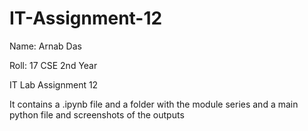 # IT-Assignment-12

Name: Arnab Das

Roll: 17  CSE 2nd Year

IT Lab Assignment 12

It contains a .ipynb file and a folder with the module series and a main python file and screenshots of the outputs
